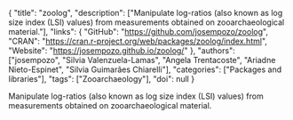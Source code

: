 {
  "title": "zoolog",
  "description": ["Manipulate log-ratios (also known as log size index (LSI) values) from measurements obtained on zooarchaeological material."],
  "links": {
    "GitHub": "https://github.com/josempozo/zoolog",
    "CRAN": "https://cran.r-project.org/web/packages/zoolog/index.html",
    "Website": "https://josempozo.github.io/zoolog/"
  },
  "authors": ["josempozo", "Silvia Valenzuela-Lamas", "Angela Trentacoste", "Ariadne Nieto-Espinet", "Silvia Guimarães Chiarelli"],
  "categories": ["Packages and libraries"],
  "tags": ["Zooarchaeology"],
  "doi": null
}

<!-- Generated by csv2md.R – do not edit by hand -->

Manipulate log-ratios (also known as log size index (LSI) values) from measurements obtained on zooarchaeological material.